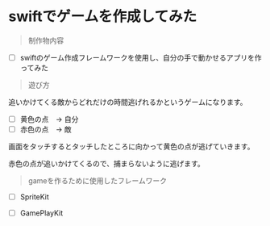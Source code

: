 # swiftでゲームを作成してみた

>制作物内容
- [ ] swiftのゲーム作成フレームワークを使用し、自分の手で動かせるアプリを作ってみた
>遊び方

追いかけてくる敵からどれだけの時間逃げれるかというゲームになります。
- [ ] 黄色の点　→ 自分
- [ ] 赤色の点　→ 敵

画面をタッチするとタッチしたところに向かって黄色の点が逃げていきます。

赤色の点が追いかけてくるので、捕まらないように逃げます。

>gameを作るために使用したフレームワーク
- [ ] SpriteKit
- [ ] GamePlayKit

